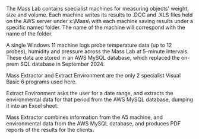 The Mass Lab contains specialist machines for measuring objects' weight, size and volume. Each machine writes its results to .DOC and .XLS files held on the AWS server under x:\Mass\ with each machine saving results under a specific named folder. The name of the machine will correspond with the name of the folder.

A single Windows 11 machine logs probe temperature data (up to 12 probes), humidity and pressure across the Mass Lab at 5-minute intervals. These data are stored in an AWS MySQL database, which replaced the on-prem SQL database in September 2024.

Mass Extractor and Extract Environment are the only 2 specialist Visual Basic 6 programs used here.

Extract Environment asks the user for a date range, and extracts the environmental data for that period from the AWS MySQL database, dumping it into an Excel sheet.

Mass Extractor combines information from the A5 machine, and environmental data from the AWS MySQL database, and produces PDF reports of the results for the clients.
